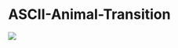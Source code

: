 # ASCII-Animal-Transition 
![](https://images-wixmp-ed30a86b8c4ca887773594c2.wixmp.com/f/31bfbfca-dc01-4a60-b801-bc1dd3b5bc66/d360ns4-f6b26642-f57c-44c8-92bb-80376601949b.jpg?token=eyJ0eXAiOiJKV1QiLCJhbGciOiJIUzI1NiJ9.eyJzdWIiOiJ1cm46YXBwOjdlMGQxODg5ODIyNjQzNzNhNWYwZDQxNWVhMGQyNmUwIiwiaXNzIjoidXJuOmFwcDo3ZTBkMTg4OTgyMjY0MzczYTVmMGQ0MTVlYTBkMjZlMCIsIm9iaiI6W1t7InBhdGgiOiJcL2ZcLzMxYmZiZmNhLWRjMDEtNGE2MC1iODAxLWJjMWRkM2I1YmM2NlwvZDM2MG5zNC1mNmIyNjY0Mi1mNTdjLTQ0YzgtOTJiYi04MDM3NjYwMTk0OWIuanBnIn1dXSwiYXVkIjpbInVybjpzZXJ2aWNlOmZpbGUuZG93bmxvYWQiXX0.pTBm9viUYM3SQiilt5Z4ZKURye1BxFC2sz1P4Sdb8JM)
